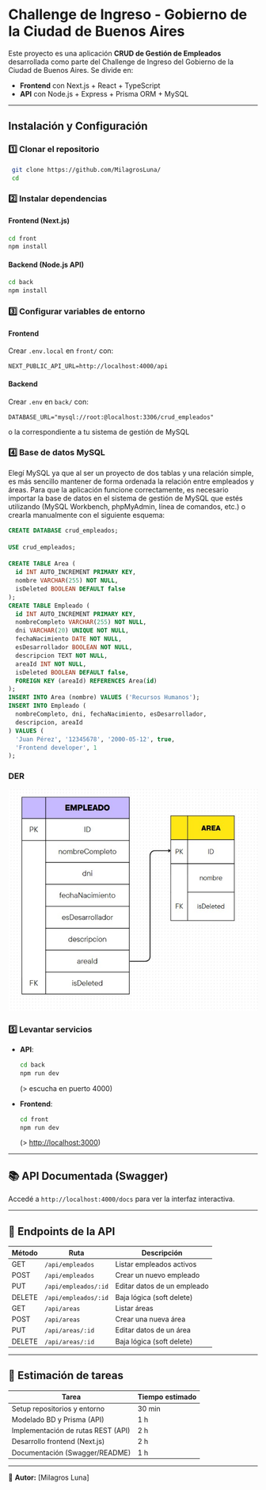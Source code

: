 # Challenge de Ingreso - Gobierno de la Ciudad de Buenos Aires

Este proyecto es una aplicación **CRUD de Gestión de Empleados** desarrollada como parte del Challenge de Ingreso del Gobierno de la Ciudad de Buenos Aires. Se divide en:

- **Frontend** con Next.js + React + TypeScript
- **API** con Node.js + Express + Prisma ORM + MySQL

---

## Instalación y Configuración

### **1️⃣ Clonar el repositorio**

```sh
 git clone https://github.com/MilagrosLuna/
 cd 
```

### **2️⃣ Instalar dependencias**


#### Frontend (Next.js)

```bash
cd front
npm install
```

#### Backend (Node.js API)

```bash
cd back
npm install
```


### **3️⃣ Configurar variables de entorno**
#### Frontend

Crear `.env.local` en `front/` con:

```env
NEXT_PUBLIC_API_URL=http://localhost:4000/api
```

#### Backend

Crear `.env` en `back/` con:

```env
DATABASE_URL="mysql://root:@localhost:3306/crud_empleados"
```
o la correspondiente a tu sistema de gestión de MySQL

### **4️⃣ Base de datos MySQL**
Elegí MySQL ya que al ser un proyecto de dos tablas y una relación simple, es más sencillo mantener de forma ordenada la relación entre empleados y áreas. Para que la aplicación funcione correctamente, es necesario importar la base de datos en el sistema de gestión de MySQL que estés utilizando (MySQL Workbench, phpMyAdmin, línea de comandos, etc.) o crearla manualmente con el siguiente esquema:

```sql
CREATE DATABASE crud_empleados;

USE crud_empleados;

CREATE TABLE Area (
  id INT AUTO_INCREMENT PRIMARY KEY,
  nombre VARCHAR(255) NOT NULL,
  isDeleted BOOLEAN DEFAULT false
);
CREATE TABLE Empleado (
  id INT AUTO_INCREMENT PRIMARY KEY,
  nombreCompleto VARCHAR(255) NOT NULL,
  dni VARCHAR(20) UNIQUE NOT NULL,
  fechaNacimiento DATE NOT NULL,
  esDesarrollador BOOLEAN NOT NULL,
  descripcion TEXT NOT NULL,
  areaId INT NOT NULL,
  isDeleted BOOLEAN DEFAULT false,
  FOREIGN KEY (areaId) REFERENCES Area(id)
);
INSERT INTO Area (nombre) VALUES ('Recursos Humanos');
INSERT INTO Empleado (
  nombreCompleto, dni, fechaNacimiento, esDesarrollador,
  descripcion, areaId
) VALUES (
  'Juan Pérez', '12345678', '2000-05-12', true,
  'Frontend developer', 1
);

```
### DER
![Diagrama entidad-relacion](./der.jpg)


### **5️⃣ Levantar servicios**

- **API**:

  ```bash
  cd back
  npm run dev
  ```

  (> escucha en puerto 4000)

- **Frontend**:

  ```bash
  cd front
  npm run dev
  ```

  (> [http://localhost:3000](http://localhost:3000))

---

## 📚 API Documentada (Swagger)

Accedé a `http://localhost:4000/docs` para ver la interfaz interactiva.

---

## 📌 Endpoints de la API

| Método | Ruta                 | Descripción                 |
| ------ | -------------------- | --------------------------- |
| GET    | `/api/empleados`     | Listar empleados activos    |
| POST   | `/api/empleados`     | Crear un nuevo empleado     |
| PUT    | `/api/empleados/:id` | Editar datos de un empleado |
| DELETE | `/api/empleados/:id` | Baja lógica (soft delete)   |
| GET    | `/api/areas`         | Listar áreas                |
| POST   | `/api/areas`         | Crear una nueva área        |
| PUT    | `/api/areas/:id`     | Editar datos de un área     |
| DELETE | `/api/areas/:id`     | Baja lógica (soft delete)   |

---

## 📌 Estimación de tareas

| Tarea                                   | Tiempo estimado |
| --------------------------------------- | --------------- |
| Setup repositorios y entorno            | 30 min          |
| Modelado BD y Prisma (API)              | 1 h             |
| Implementación de rutas REST (API)      | 2 h             |
| Desarrollo frontend (Next.js)           | 2 h             |
| Documentación (Swagger/README)          | 1 h             |



---

📌 **Autor:** [Milagros Luna]
